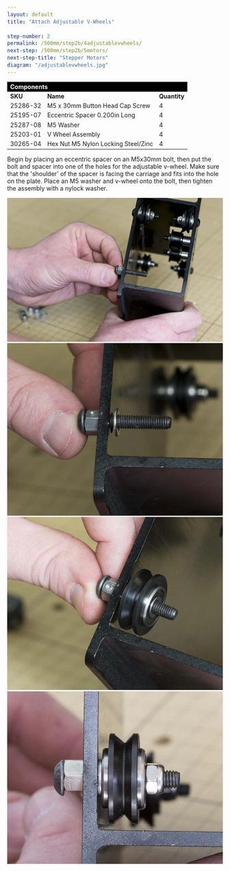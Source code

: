 ```yaml
---
layout: default
title: "Attach Adjustable V-Wheels"

step-number: 2
permalink: /500mm/step2b/4adjustablevwheels/
next-step: /500mm/step2b/5motors/
next-step-title: "Stepper Motors"
diagram: "/adjustablevwheels.jpg"
---
```


<table>
<tr><td style="color:#fff;background: #000;" colspan="3"><b>Components</b></td></tr>
	<tr>
		<td><b>SKU</b></td>
		<td><b>Name</b></td>
		<td><b>Quantity</b></td>
	</tr>
<tr>
<td>25286-32</td>
<td>M5 x 30mm Button Head Cap Screw</td>
<td>4</td>
</tr>
<tr>
<td>25195-07</td>
<td>Eccentric Spacer 0.200in Long</td>
<td>4</td>
</tr>
<tr>
<td>25287-08</td>
<td>M5 Washer</td>
<td>4</td>
</tr>
<tr>
<td>25203-01</td>
<td>V Wheel Assembly</td>
<td>4</td>
</tr>
<tr>
<td>30265-04</td>
<td>Hex Nut M5 Nylon Locking Steel/Zinc</td>
<td>4</td>
</tr>
</table>

Begin by placing an eccentric spacer on an M5x30mm bolt, then put the bolt and spacer into one of the holes for the adjustable v-wheel. Make sure that the 'shoulder' of the spacer is facing the carriage and fits into the hole on the plate. Place an M5 washer and v-wheel onto the bolt, then tighten the assembly with a nylock washer.

<img src="../../step2/photo/jpfs_DSC2643.jpg">
<img src="../../step2/photo/jpfs_DSC2644.jpg">
<img src="../../step2/photo/jpfs_DSC2645.jpg">
<img src="../../step2/photo/jpfs_DSC2648.jpg">

